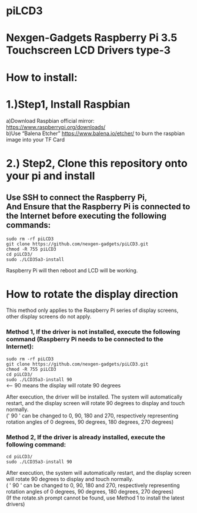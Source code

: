 # piLCD3

# Nexgen-Gadgets Raspberry Pi 3.5 Touchscreen LCD Drivers type-3

# How to install:
  
1.)Step1, Install Raspbian <br>
====================================================
  a)Download Raspbian official mirror:<br>
  https://www.raspberrypi.org/downloads/<br>
  b)Use “Balena Etcher” https://www.balena.io/etcher/ to burn the raspbian image into your TF Card<br>
     
2.) Step2, Clone this repository onto your pi and install<br>
====================================================
Use SSH to connect the Raspberry Pi, <br>
And Ensure that the Raspberry Pi is connected to the Internet before executing the following commands:
-----------------------------------------------------------------------------------------------------

```sudo rm -rf piLCD3```<br>
```git clone https://github.com/nexgen-gadgets/piLCD3.git```<br>
```chmod -R 755 piLCD3```<br>
```cd piLCD3/```<br>
```sudo ./LCD35a3-install```<br>

Raspberry Pi will then reboot and LCD will be working.

# How to rotate the display direction

This method only applies to the Raspberry Pi series of display screens, other display screens do not apply.

### Method 1, If the driver is not installed, execute the following command (Raspberry Pi needs to be connected to the Internet):

```sudo rm -rf piLCD3```<br>
```git clone https://github.com/nexgen-gadgets/piLCD3.git```<br>
```chmod -R 755 piLCD3```<br>
```cd piLCD3/```<br>
```sudo ./LCD35a3-install 90```<br>  <-- 90 means the display will rotate 90 degrees

After execution, the driver will be installed. The system will automatically restart, and the display screen will rotate 90 degrees to display and touch normally.<br>
(' 90 ' can be changed to 0, 90, 180 and 270, respectively representing rotation angles of 0 degrees, 90 degrees, 180 degrees, 270 degrees)<br>

### Method 2, If the driver is already installed, execute the following command:

```cd piLCD3/```<br>
```sudo ./LCD35a3-install 90```<br>

After execution, the system will automatically restart, and the display screen will rotate 90 degrees to display and touch normally.<br>
( ' 90 ' can be changed to 0, 90, 180 and 270, respectively representing rotation angles of 0 degrees, 90 degrees, 180 degrees, 270 degrees)<br>
(If the rotate.sh prompt cannot be found, use Method 1 to install the latest drivers)
